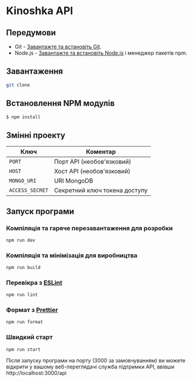 # Kinoshka API

## Передумови

- Git - [Завантажте та встановіть Git](https://git-scm.com/downloads).
- Node.js - [Завантажте та встановіть Node.js](https://nodejs.org/en/download/) і менеджер пакетів npm.

## Завантаження

```bash
git clone
```

## Встановлення NPM модулів

```bash
$ npm install
```

## Змінні проекту

| Ключ            | Коментар                      |
| --------------- | ----------------------------- |
| `PORT`          | Порт API (необов'язковий)     |
| `HOST`          | Хост API (необов'язковий)     |
| `MONGO_URI`     | URI MongoDB                   |
| `ACCESS_SECRET` | Секретний ключ токена доступу |

## Запуск програми

### Компіляція та гаряче перезавантаження для розробки

```bash
npm run dev
```

### Компіляція та мінімізація для виробництва

```bash
npm run build
```

### Перевікра з [ESLint](https://eslint.org/)

```bash
npm run lint
```

### Формат з [Prettier](https://prettier.io/)

```bash
npm run format
```

### Швидкий старт

```bash
npm run start
```

Після запуску програми на порту (3000 за замовчуванням) ви можете відкрити
у вашому веб-переглядачі служба підтримки API, ввівши http://localhost:3000/api
